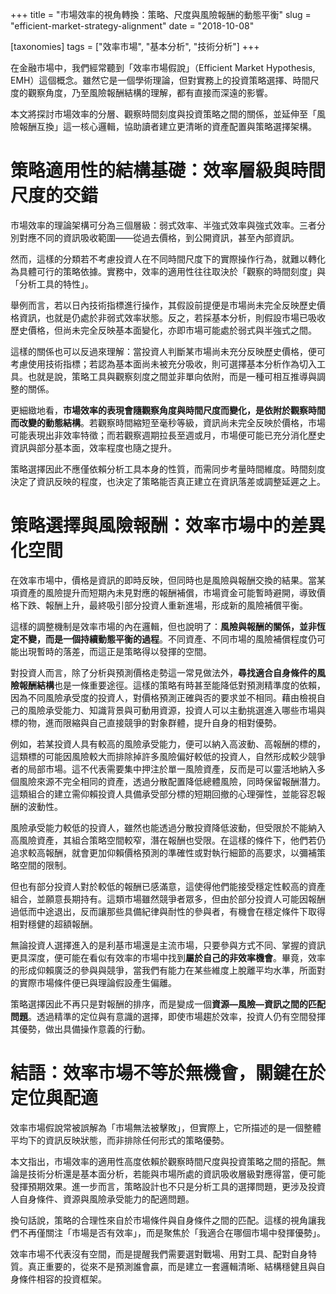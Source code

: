 +++
title = "市場效率的視角轉換：策略、尺度與風險報酬的動態平衡"
slug = "efficient-market-strategy-alignment"
date = "2018-10-08"

[taxonomies]
tags = ["效率市場", "基本分析", "技術分析"]
+++

在金融市場中，我們經常聽到「效率市場假說」（Efficient Market Hypothesis, EMH）這個概念。雖然它是一個學術理論，但對實務上的投資策略選擇、時間尺度的觀察角度，乃至風險報酬結構的理解，都有直接而深遠的影響。

本文將探討市場效率的分層、觀察時間刻度與投資策略之間的關係，並延伸至「風險報酬互換」這一核心邏輯，協助讀者建立更清晰的資產配置與策略選擇架構。

# 策略適用性的結構基礎：效率層級與時間尺度的交錯

市場效率的理論架構可分為三個層級：弱式效率、半強式效率與強式效率。三者分別對應不同的資訊吸收範圍——從過去價格，到公開資訊，甚至內部資訊。

然而，這樣的分類若不考慮投資人在不同時間尺度下的實際操作行為，就難以轉化為具體可行的策略依據。實務中，效率的適用性往往取決於「觀察的時間刻度」與「分析工具的特性」。

舉例而言，若以日內技術指標進行操作，其假設前提便是市場尚未完全反映歷史價格資訊，也就是仍處於非弱式效率狀態。反之，若採基本分析，則假設市場已吸收歷史價格，但尚未完全反映基本面變化，亦即市場可能處於弱式與半強式之間。

這樣的關係也可以反過來理解：當投資人判斷某市場尚未充分反映歷史價格，便可考慮使用技術指標；若認為基本面尚未被充分吸收，則可選擇基本分析作為切入工具。也就是說，策略工具與觀察刻度之間並非單向依附，而是一種可相互推導與調整的關係。

更細緻地看，**市場效率的表現會隨觀察角度與時間尺度而變化，是依附於觀察時間而改變的動態結構**。若觀察時間縮短至毫秒等級，資訊尚未完全反映於價格，市場可能表現出非效率特徵；而若觀察週期拉長至週或月，市場便可能已充分消化歷史資訊與部分基本面，效率程度也隨之提升。

策略選擇因此不應僅依賴分析工具本身的性質，而需同步考量時間維度。時間刻度決定了資訊反映的程度，也決定了策略能否真正建立在資訊落差或調整延遲之上。

# 策略選擇與風險報酬：效率市場中的差異化空間

在效率市場中，價格是資訊的即時反映，但同時也是風險與報酬交換的結果。當某項資產的風險提升而短期內未見對應的報酬補償，市場資金可能暫時避開，導致價格下跌、報酬上升，最終吸引部分投資人重新進場，形成新的風險補償平衡。

這樣的調整機制是效率市場的內在邏輯，但也說明了：**風險與報酬的關係，並非恆定不變，而是一個持續動態平衡的過程**。不同資產、不同市場的風險補償程度仍可能出現暫時的落差，而這正是策略得以發揮的空間。

對投資人而言，除了分析與預測價格走勢這一常見做法外，**尋找適合自身條件的風險報酬結構**也是一條重要途徑。這樣的策略有時甚至能降低對預測精準度的依賴，因為不同風險承受度的投資人，對價格預測正確與否的要求並不相同。藉由檢視自己的風險承受能力、知識背景與可動用資源，投資人可以主動挑選進入哪些市場與標的物，進而限縮與自己直接競爭的對象群體，提升自身的相對優勢。

例如，若某投資人具有較高的風險承受能力，便可以納入高波動、高報酬的標的，這類標的可能因風險較大而排除掉許多風險偏好較低的投資人，自然形成較少競爭者的局部市場。這不代表需要集中押注於單一風險資產，反而是可以靈活地納入多個風險來源不完全相同的資產，透過分散配置降低總體風險，同時保留報酬潛力。這類組合的建立需仰賴投資人具備承受部分標的短期回撤的心理彈性，並能容忍報酬的波動性。

風險承受能力較低的投資人，雖然也能透過分散投資降低波動，但受限於不能納入高風險資產，其組合策略空間較窄，潛在報酬也受限。在這樣的條件下，他們若仍追求較高報酬，就會更加仰賴價格預測的準確性或對執行細節的高要求，以彌補策略空間的限制。

但也有部分投資人對於較低的報酬已感滿意，這使得他們能接受穩定性較高的資產組合，並願意長期持有。這類市場雖然競爭者眾多，但由於部分投資人可能因報酬過低而中途退出，反而讓那些具備紀律與耐性的參與者，有機會在穩定條件下取得相對穩健的超額報酬。

無論投資人選擇進入的是利基市場還是主流市場，只要參與方式不同、掌握的資訊更具深度，便可能在看似有效率的市場中找到**屬於自己的非效率機會**。畢竟，效率的形成仰賴廣泛的參與與競爭，當我們有能力在某些維度上脫離平均水準，所面對的實際市場條件便已與理論假設產生偏離。

策略選擇因此不再只是對報酬的排序，而是變成一個**資源—風險—資訊之間的匹配問題**。透過精準的定位與有意識的選擇，即使市場趨於效率，投資人仍有空間發揮其優勢，做出具備操作意義的行動。

# 結語：效率市場不等於無機會，關鍵在於定位與配適

效率市場假說常被誤解為「市場無法被擊敗」，但實際上，它所描述的是一個整體平均下的資訊反映狀態，而非排除任何形式的策略優勢。

本文指出，市場效率的適用性高度依賴於觀察時間尺度與投資策略之間的搭配。無論是技術分析還是基本面分析，若能與市場所處的資訊吸收層級對應得當，便可能發揮預期效果。進一步而言，策略設計也不只是分析工具的選擇問題，更涉及投資人自身條件、資源與風險承受能力的配適問題。

換句話說，策略的合理性來自於市場條件與自身條件之間的匹配。這樣的視角讓我們不再僅關注「市場是否有效率」，而是聚焦於「我適合在哪個市場中發揮優勢」。

效率市場不代表沒有空間，而是提醒我們需要選對戰場、用對工具、配對自身特質。真正重要的，從來不是預測誰會贏，而是建立一套邏輯清晰、結構穩健且與自身條件相容的投資框架。
